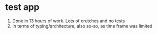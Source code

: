 # test app

1. Done in 13 hours of work. Lots of crutches and no tests
2. In terms of typing/architecture, also so-so, as time frame was limited
